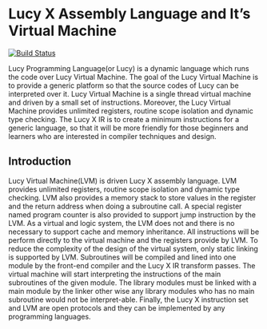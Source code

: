 Lucy X Assembly Language and It’s Virtual Machine
===
[![Build Status](https://travis-ci.org/lucy-lang/LJVM.svg?branch=master)](https://travis-ci.org/lucy-lang/LJVM)

Lucy Programming Language(or Lucy) is a dynamic language which runs the code over Lucy Virtual Machine. The goal of the Lucy Virtual Machine is to provide a generic platform so that the source codes of Lucy can be interpreted over it. Lucy Virtual Machine is a single thread virtual machine and driven by a small set of instructions. Moreover, the Lucy Virtual Machine provides unlimited registers, routine scope isolation and dynamic type checking. The Lucy X IR is to create a minimum instructions for a generic language, so that it will be more friendly for those beginners and learners who are interested in compiler techniques and design.

## Introduction

Lucy Virtual Machine(LVM) is driven Lucy X assembly language. LVM provides unlimited registers, routine scope isolation and dynamic type checking. LVM also provides a memory stack to store values in the register and the return address when doing a subroutine call. A special register named program counter is also provided to support jump instruction by the LVM. As a virtual and logic system, the LVM does not and there is no necessary to support cache and memory inheritance. All instructions will be perform directly to the virtual machine and the registers provide by LVM.
To reduce the complexity of the design of the virtual system, only static linking is supported by LVM.  Subroutines will be compiled and lined into one module by the front-end compiler and the Lucy X IR transform passes. The virtual machine will start interpreting the instructions of the main subroutines of the given module. The library modules must be linked with a main module by the linker other wise any library modules who has no main subroutine would not be interpret-able.
Finally, the Lucy X instruction set and LVM are open protocols and they can be implemented by any programming languages.
